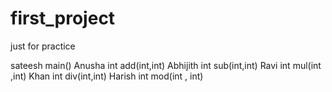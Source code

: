 # first_project
just for practice

sateesh main()
Anusha int add(int,int)
Abhijith int sub(int,int)
Ravi int mul(int ,int)
Khan int div(int,int)
Harish int mod(int , int)
